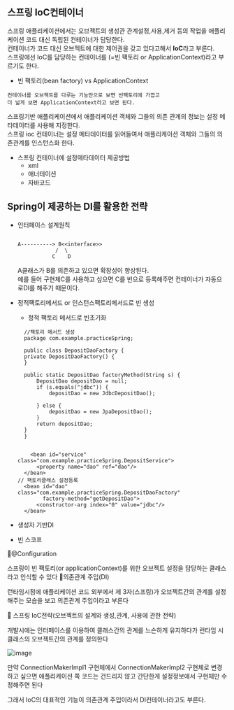 <h2>스프링 IoC컨테이너</h2>

스프링 애플리케이션에서는 오브젝트의 생성관 관계설정,사용,제거 등의 작업을 애플리케이션 코드 대신 독립된 컨테이너가 담당한다.<br>
컨테이너가 코드 대신 오브젝트에 대한 제어권을 갖고 있다고해서 **IoC**라고 부른다.<br>
스프링에선 IoC를 담당하는 컨테이너를 (=빈 팩토리 or ApplicationContext)라고 부르기도 한다.<br>

* 빈 팩토리(bean factory) vs ApplicationContext
```
컨테이너를 오브젝트를 다루는 기능만으로 보면 빈팩토리에 가깝고
더 넓게 보면 ApplicationContext라고 보면 된다.
```
스프링기반 애플리케이션에서 애플리케이션 객체와 그들의 의존 관계의 정보는 설정 메타데이터를 사용해 지정한다.<br>
스프링 ioc 컨테이너는 설정 메타데이터를 읽어들여서 애플리케이션 객체와 그들의 의존관계를 인스턴스화 한다.<br>
- 스프링 컨테이너에 설정메타데이터 제공방법
  - xml
  - 애너테이션
  - 자바코드

<h2>Spring이 제공하는 DI를 활용한 전략</h2>

- 인터페이스 설계원칙
  ```
      
  A----------> B<<interface>>
              /  \
             C    D   
  ```
  A클래스가 B를 의존하고 있으면 확장성이 향상된다.<br>
  예를 들어 구현체C를 사용하고 싶으면 C를 빈으로 등록해주면 컨테이너가 자동으로DI를 해주기 때문이다.<br>

- 정적팩토리메서드 or 인스턴스팩토리메서드로 빈 생성
  - 정적 팩토리 메서드로 빈초기화
  ```
    //팩토리 메서드 생성
    package com.example.practiceSpring;

    public class DepositDaoFactory {
    private DepositDaoFactory() {
    }

    public static DepositDao factoryMethod(String s) {
        DepositDao depositDao = null;
        if (s.equals("jdbc")) {
            depositDao = new JdbcDepositDao();

        } else {
            depositDao = new JpaDepositDao();
        }
        return depositDao;
    }
    }

  
      <bean id="service" class="com.example.practiceSpring.DepositService">
        <property name="dao" ref="dao"/>
    </bean>
  // 팩토리클래스 설정등록
    <bean id="dao" class="com.example.practiceSpring.DepositDaoFactory"
          factory-method="getDepositDao">
        <constructor-arg index="0" value="jdbc"/>
    </bean>
  ```
- 생성자 기반DI
- 빈 스코프

🧐@Configuration

스프링이 빈 팩토리(or applicationContext)를 위한 오브젝트 설정을 담당하는 클래스라고 인식할 수 있다
🧐의존관계 주입(DI)

런타임시점에 애플리케이션 코드 외부에서 제 3자(스프링)가 오브젝트간의 관계를 설정해주는 모습을 보고 의존관계 주입이라고 부른다

🧐 스프링 IoC전략(오브젝트의 설계와 생성,관계, 사용에 관한 전략)

개발시에는 인터페이스를 이용하여 클래스간의 관계를 느슨하게 유지하다가  런타임 시 클래스의 오브젝트간의 관계를 정의한다

 ![image](https://github.com/Jung-MinGi/SpringStudy/assets/118701129/b4d259d0-c64a-48b0-883d-346dfd8b5834)


만약 ConnectionMakerImpl1 구현체에서 ConnectionMakerImpl2 구현체로 변경하고 싶으면 애플리케이션 쪽 코드는 건드리지 않고 간단한게 설정정보에서 구현체만 수정해주면 된다

그래서 IoC의 대표적인 기능이 의존관계 주입이라서 DI컨테이너라고도 부른다.
